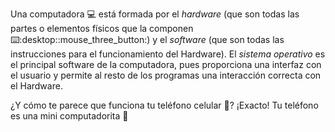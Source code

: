 Una computadora :computer: está formada por el _hardware_ (que son todas las partes o elementos físicos que la componen :keyboard::desktop::mouse_three_button:) y el _software_ (que son todas las instrucciones para el funcionamiento del Hardware). El _sistema operativo_ es el principal software de la computadora, pues proporciona una interfaz con el usuario y permite al resto de los programas una interacción correcta con el Hardware.

¿Y cómo te parece que funciona tu teléfono celular :iphone:? 
¡Exacto! Tu teléfono es una mini computadorita :grimacing: